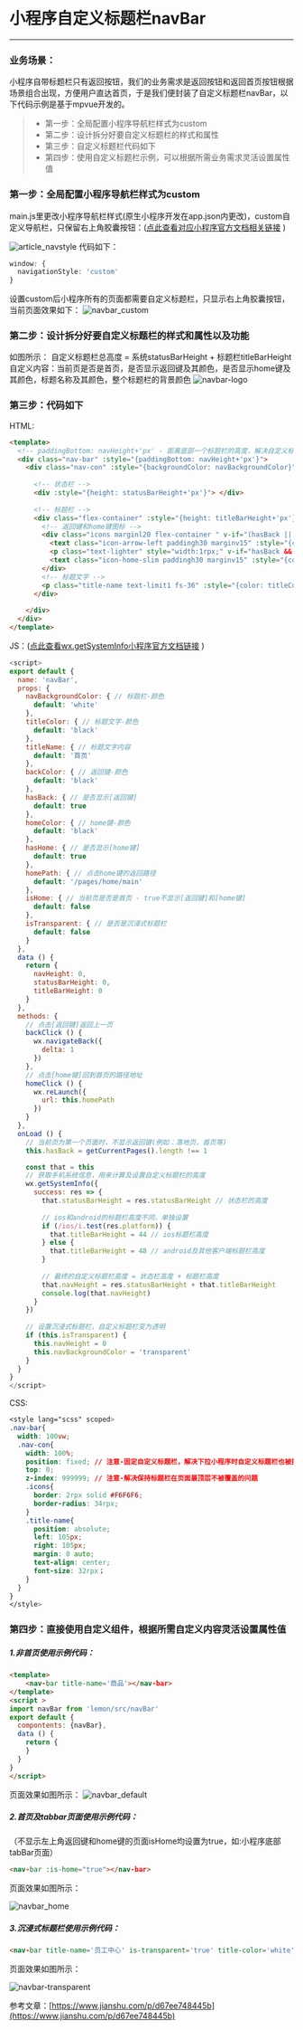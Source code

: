 # 小程序自定义标题栏navBar

------
### 业务场景：
小程序自带标题栏只有返回按钮，我们的业务需求是返回按钮和返回首页按钮根据场景组合出现，方便用户直达首页，于是我们便封装了自定义标题栏navBar，以下代码示例是基于mpvue开发的。

> * 第一步：全局配置小程序导航栏样式为custom
> * 第二步：设计拆分好要自定义标题栏的样式和属性
> * 第三步：自定义标题栏代码如下
> * 第四步：使用自定义标题栏示例，可以根据所需业务需求灵活设置属性值

### 第一步：全局配置小程序导航栏样式为custom
main.js里更改小程序导航栏样式(原生小程序开发在app.json内更改)，custom自定义导航栏，只保留右上角胶囊按钮：([点此查看对应小程序官方文档相关链接](https://developers.weixin.qq.com/miniprogram/dev/framework/config.html#全局配置) )

![article_navstyle](https://zens-pic.oss-cn-shenzhen.aliyuncs.com/static/gift/article_navstyle.png)
代码如下：
```css
window: {
  navigationStyle: 'custom'
}
```
设置custom后小程序所有的页面都需要自定义标题栏，只显示右上角胶囊按钮，当前页面效果如下：
![navbar_custom](https://zens-pic.oss-cn-shenzhen.aliyuncs.com/static/gift/navbar_custom.png)

### 第二步：设计拆分好要自定义标题栏的样式和属性以及功能
如图所示：
自定义标题栏总高度 = 系统statusBarHeight + 标题栏titleBarHeight
自定义内容：当前页是否是首页，是否显示返回键及其颜色，是否显示home键及其颜色，标题名称及其颜色，整个标题栏的背景颜色
![navbar-logo](https://zens-pic.oss-cn-shenzhen.aliyuncs.com/static/gift/navbar_logo.png)

### 第三步：代码如下
HTML:
```html
<template>
  <!-- paddingBottom: navHeight+'px' - 距离底部一个标题栏的高度，解决自定义标题栏遮挡页面显示的问题 -->
  <div class="nav-bar" :style="{paddingBottom: navHeight+'px'}">
    <div class="nav-con" :style="{backgroundColor: navBackgroundColor}">
    
      <!-- 状态栏 -->
      <div :style="{height: statusBarHeight+'px'}"> </div>
      
      <!-- 标题栏 -->
      <div class="flex-container" :style="{height: titleBarHeight+'px'}">
        <!-- 返回键和home键图标 -->
        <div class="icons marginl20 flex-container " v-if="(hasBack || hasHome) && !isHome">
          <text class="icon-arrow-left paddingh30 marginv15" :style="{color: backColor}" @click="backClick" v-if="hasBack"></text>
          <p class="text-lighter" style="width:1rpx;" v-if="hasBack && hasHome">|</p>
          <text class="icon-home-slim paddingh30 marginv15" :style="{color: homeColor}" @click="homeClick" v-if="hasHome"></text>
        </div>
        <!-- 标题文字 -->
        <p class="title-name text-limit1 fs-36" :style="{color: titleColor}">{{titleName}}</p>
      </div>
      
    </div>
  </div>
</template>
```
JS：([点此查看wx.getSystemInfo小程序官方文档链接](https://developers.weixin.qq.com/miniprogram/dev/api/wx.getSystemInfo.html) )
```js
<script>
export default {
  name: 'navBar',
  props: {
    navBackgroundColor: { // 标题栏-颜色
      default: 'white'
    },
    titleColor: { // 标题文字-颜色
      default: 'black'
    },
    titleName: { // 标题文字内容
      default: '首页'
    },
    backColor: { // 返回键-颜色
      default: 'black'
    },
    hasBack: { // 是否显示[返回键]
      default: true
    },
    homeColor: { // home键-颜色
      default: 'black'
    },
    hasHome: { // 是否显示[home键]
      default: true
    },
    homePath: { // 点击home键的返回路径
      default: '/pages/home/main'
    },
    isHome: { // 当前页是否是首页 - true不显示[返回键]和[home键]
      default: false
    },
    isTransparent: { // 是否是沉浸式标题栏
      default: false
    }
  },
  data () {
    return {
      navHeight: 0,
      statusBarHeight: 0,
      titleBarHeight: 0
    }
  },
  methods: {
    // 点击[返回键]返回上一页
    backClick () {
      wx.navigateBack({
        delta: 1
      })
    },
    // 点击[home键]回到首页的路径地址
    homeClick () {
      wx.reLaunch({
        url: this.homePath
      })
    }
  },
  onLoad () {
    // 当前页为第一个页面时，不显示返回键(例如：落地页，首页等)
    this.hasBack = getCurrentPages().length !== 1

    const that = this
    // 获取手机系统信息，用来计算及设置自定义标题栏的高度
    wx.getSystemInfo({
      success: res => {
        that.statusBarHeight = res.statusBarHeight // 状态栏的高度
        
        // ios和android的标题栏高度不同，单独设置
        if (/ios/i.test(res.platform)) {
          that.titleBarHeight = 44 // ios标题栏高度
        } else {
          that.titleBarHeight = 48 // android及其他客户端标题栏高度
        }
        
        // 最终的自定义标题栏高度 = 状态栏高度 + 标题栏高度
        that.navHeight = res.statusBarHeight + that.titleBarHeight
        console.log(that.navHeight)
      }
    })
    
    // 设置沉浸式标题栏，自定义标题栏变为透明
    if (this.isTransparent) {
      this.navHeight = 0
      this.navBackgroundColor = 'transparent'
    }
  }
}
</script>
```
CSS:
```css
<style lang="scss" scoped>
.nav-bar{
  width: 100vw;
  .nav-con{
    width: 100%;
    position: fixed; // 注意-固定自定义标题栏，解决下拉小程序时自定义标题栏也被拉下来的问题
    top: 0;
    z-index: 999999; // 注意-解决保持标题栏在页面最顶层不被覆盖的问题
    .icons{
      border: 2rpx solid #F6F6F6;
      border-radius: 34rpx;
    }
    .title-name{
      position: absolute;
      left: 105px;
      right: 105px;
      margin: 0 auto;
      text-align: center;
      font-size: 32rpx；
    }
  }
}
</style>
```
### 第四步：直接使用自定义组件，根据所需自定义内容灵活设置属性值
##### 1.非首页使用示例代码：
```html
<template>
    <nav-bar title-name='商品'></nav-bar>
</template>
<script >
import navBar from 'lemon/src/navBar'
export default {
  compontents: {navBar},
  data () {
    return {
    }
  }
}
</script>
```
页面效果如图所示：
![navbar_default](https://zens-pic.oss-cn-shenzhen.aliyuncs.com/static/gift/navbar_default.png)

##### 2.首页及tabbar页面使用示例代码：
（不显示左上角返回键和home键的页面isHome均设置为true，如:小程序底部tabBar页面）
```html
<nav-bar :is-home="true"></nav-bar>
```
页面效果如图所示：

![navbar_home](https://zens-pic.oss-cn-shenzhen.aliyuncs.com/static/gift/navbar_home.png)

##### 3.沉浸式标题栏使用示例代码：
```html
<nav-bar title-name='员工中心' is-transparent='true' title-color='white' home-color='white'></nav-bar>
```
页面效果如图所示：

![navbar-transparent](https://zens-pic.oss-cn-shenzhen.aliyuncs.com/static/gift/navbar-transparent.png)


参考文章：[https://www.jianshu.com/p/d67ee748445b](https://www.jianshu.com/p/d67ee748445b)
